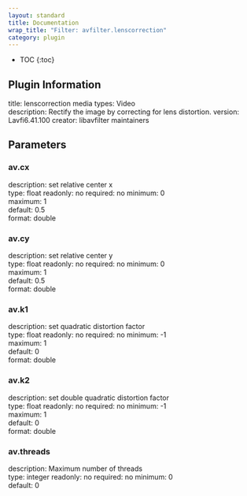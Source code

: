```yaml
---
layout: standard
title: Documentation
wrap_title: "Filter: avfilter.lenscorrection"
category: plugin
---
```

* TOC
{:toc}

## Plugin Information

title: lenscorrection
media types:
Video  
description: Rectify the image by correcting for lens distortion.
version: Lavfi6.41.100
creator: libavfilter maintainers

## Parameters

### av.cx

description:
set relative center x  
type: float
readonly: no
required: no
minimum: 0  
maximum: 1  
default: 0.5  
format: double  

### av.cy

description:
set relative center y  
type: float
readonly: no
required: no
minimum: 0  
maximum: 1  
default: 0.5  
format: double  

### av.k1

description:
set quadratic distortion factor  
type: float
readonly: no
required: no
minimum: -1  
maximum: 1  
default: 0  
format: double  

### av.k2

description:
set double quadratic distortion factor  
type: float
readonly: no
required: no
minimum: -1  
maximum: 1  
default: 0  
format: double  

### av.threads

description:
Maximum number of threads  
type: integer
readonly: no
required: no
minimum: 0  
default: 0  


